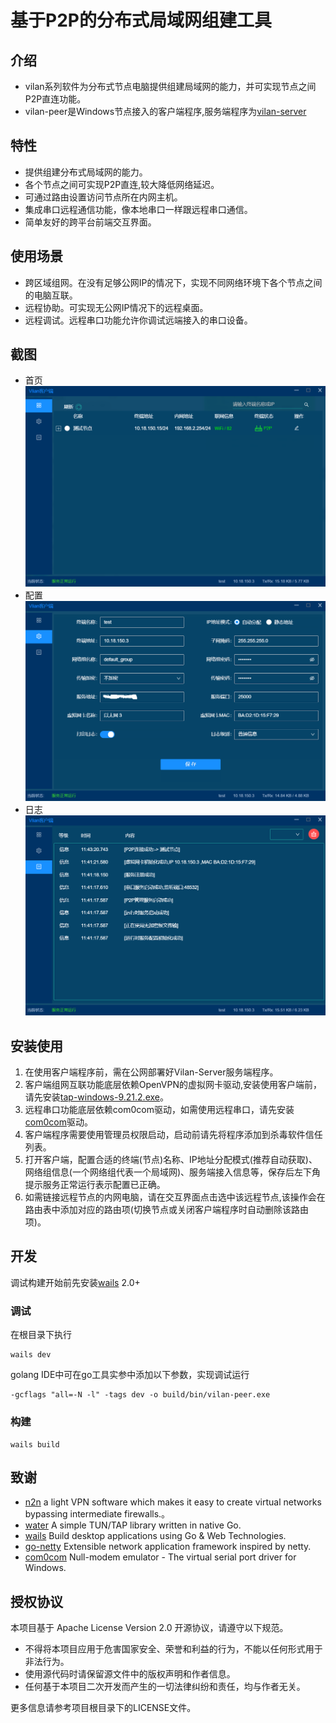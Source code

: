 # 基于P2P的分布式局域网组建工具

## 介绍
- vilan系列软件为分布式节点电脑提供组建局域网的能力，并可实现节点之间P2P直连功能。
- vilan-peer是Windows节点接入的客户端程序,服务端程序为[vilan-server](https://gitee.com/net_vilan/vilan-server)

## 特性
- 提供组建分布式局域网的能力。
- 各个节点之间可实现P2P直连,较大降低网络延迟。
- 可通过路由设置访问节点所在内网主机。
- 集成串口远程通信功能，像本地串口一样跟远程串口通信。
- 简单友好的跨平台前端交互界面。

## 使用场景
- 跨区域组网。在没有足够公网IP的情况下，实现不同网络环境下各个节点之间的电脑互联。
- 远程协助。可实现无公网IP情况下的远程桌面。
- 远程调试。远程串口功能允许你调试远端接入的串口设备。

## 截图
- 首页
![首页](doc/image/首页.png)
- 配置
![配置](doc/image/配置.png)
- 日志
![日志](doc/image/日志.png)
## 安装使用
1. 在使用客户端程序前，需在公网部署好Vilan-Server服务端程序。
2. 客户端组网互联功能底层依赖OpenVPN的虚拟网卡驱动,安装使用客户端前，请先安装[tap-windows-9.21.2.exe](3rd/tab-windows)。
3. 远程串口功能底层依赖com0com驱动，如需使用远程串口，请先安装[com0com](3rd/serialport)驱动。
4. 客户端程序需要使用管理员权限启动，启动前请先将程序添加到杀毒软件信任列表。
5. 打开客户端，配置合适的终端(节点)名称、IP地址分配模式(推荐自动获取)、网络组信息(一个网络组代表一个局域网)、服务端接入信息等，保存后左下角提示服务正常运行表示配置已正确。
6. 如需链接远程节点的内网电脑，请在交互界面点击选中该远程节点,该操作会在路由表中添加对应的路由项(切换节点或关闭客户端程序时自动删除该路由项)。
## 开发
调试构建开始前先安装[wails](https://github.com/wailsapp/wails) 2.0+
### 调试
在根目录下执行

    wails dev
golang IDE中可在go工具实参中添加以下参数，实现调试运行

    -gcflags "all=-N -l" -tags dev -o build/bin/vilan-peer.exe

### 构建
    wails build

## 致谢
- [n2n](https://github.com/ntop/n2n) a light VPN software which makes it easy to create virtual networks bypassing intermediate firewalls.。
- [water](https://github.com/songgao/water) A simple TUN/TAP library written in native Go.
- [wails](https://github.com/wailsapp/wails) Build desktop applications using Go & Web Technologies.
- [go-netty](https://github.com/go-netty/go-netty) Extensible network application framework inspired by netty.
- [com0com](https://github.com/tanvir-ahmed-m4/com0com) Null-modem emulator - The virtual serial port driver for Windows.
## 授权协议
本项目基于 Apache License Version 2.0 开源协议，请遵守以下规范。

- 不得将本项目应用于危害国家安全、荣誉和利益的行为，不能以任何形式用于非法行为。
- 使用源代码时请保留源文件中的版权声明和作者信息。
- 任何基于本项目二次开发而产生的一切法律纠纷和责任，均与作者无关。

更多信息请参考项目根目录下的LICENSE文件。